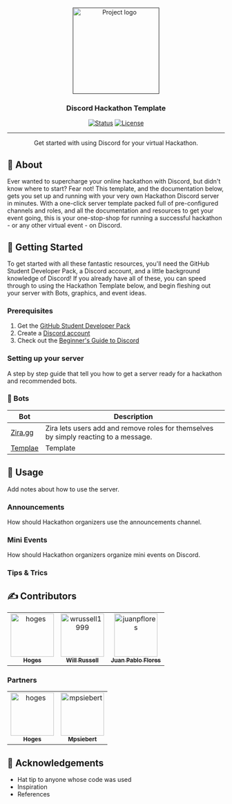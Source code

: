 <p align="center">
  <a href="" rel="noopener">
 <img width=200px height=200px src="https://i.imgur.com/6wj0hh6.jpg" alt="Project logo"></a>
</p>

<h3 align="center">Discord Hackathon Template</h3>

<div align="center">

[![Status](https://img.shields.io/badge/status-active-success.svg)]()
[![License](https://img.shields.io/badge/license-GNU-blue.svg)](/LICENSE)

</div>

---

<p align="center"> Get started with using Discord for your virtual Hackathon.
    <br> 
</p>

## 🧐 About <a name = "about"></a>

Ever wanted to supercharge your online hackathon with Discord, but didn't know where to start? Fear not! This template, and the documentation below, gets you set up and running with your very own Hackathon Discord server in minutes. With a one-click server template packed full of pre-configured channels and roles, and all the documentation and resources to get your event going, this is your one-stop-shop for running a successful hackathon - or any other virtual event - on Discord.

## 🏁 Getting Started <a name = "getting_started"></a>

To get started with all these fantastic resources, you'll need the GitHub Student Developer Pack, a Discord account, and a little background knowledge of Discord! If you already have all of these, you can speed through to using the Hackathon Template below, and begin fleshing out your server with Bots, graphics, and event ideas.

### Prerequisites

1. Get the [GitHub Student Developer Pack](https://education.github.com/pack)
2. Create a [Discord account](https://support.discord.com/hc/en-us/articles/360033931551-Getting-Started)
3. Check out the [Beginner's Guide to Discord](https://support.discord.com/hc/en-us/articles/360045138571-Beginner-s-Guide-to-Discord)


### Setting up your server

A step by step guide that tell you how to get a server ready for a hackathon and recommended bots.

### 🤖 Bots
| Bot | Description |
|-|-|
| [Zira.gg](https://zira.gg) | Zira lets users add and remove roles for themselves by simply reacting to a message. |
| [Templae](https://github.com) | Template |

## 🎈 Usage <a name="usage"></a>

Add notes about how to use the server.

### Announcements
How should Hackathon organizers use the announcements channel.

### Mini Events
How should Hackathon organizers organize mini events on Discord.

### Tips & Trics
## ✍ Contributors  <a name = "contributors"></a>


<!-- readme: collaborators,contributors -start -->
<table>
<tr>
    <td align="center">
        <a href="https://github.com/hoges">
            <img src="https://avatars.githubusercontent.com/u/30841926?v=4" width="100;" alt="hoges"/>
            <br />
            <sub><b>Hoges</b></sub>
        </a>
    </td>
    <td align="center">
        <a href="https://github.com/wrussell1999">
            <img src="https://avatars.githubusercontent.com/u/34094921?v=4" width="100;" alt="wrussell1999"/>
            <br />
            <sub><b>Will Russell</b></sub>
        </a>
    </td>
    <td align="center">
        <a href="https://github.com/juanpflores">
            <img src="https://avatars.githubusercontent.com/u/6200135?v=4" width="100;" alt="juanpflores"/>
            <br />
            <sub><b>Juan Pablo Flores </b></sub>
        </a>
    </td></tr>
</table>
<!-- readme: collaborators,contributors -end -->

### Partners

<!-- readme: hoges,mpsiebert -start -->
<table>
<tr>
    <td align="center">
        <a href="https://github.com/hoges">
            <img src="https://avatars.githubusercontent.com/u/30841926?v=4" width="100;" alt="hoges"/>
            <br />
            <sub><b>Hoges</b></sub>
        </a>
    </td>
    <td align="center">
        <a href="https://github.com/mpsiebert">
            <img src="https://avatars.githubusercontent.com/u/21230922?v=4" width="100;" alt="mpsiebert"/>
            <br />
            <sub><b>Mpsiebert</b></sub>
        </a>
    </td></tr>
</table>
<!-- readme: hoges,mpsiebert -end -->

## 🎉 Acknowledgements <a name = "acknowledgement"></a>

- Hat tip to anyone whose code was used
- Inspiration
- References
